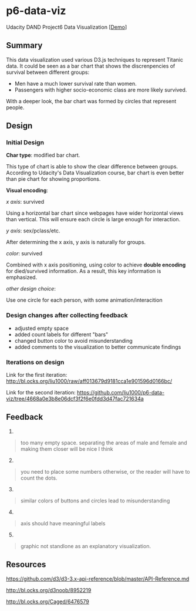 # p6-data-viz
Udacity DAND Project6 Data Visualization [[Demo](https://lyiqian.github.io/p6-data-viz/)]

## Summary
This data visualization used various D3.js techniques to represent Titanic 
data. It could be seen as a bar chart that shows the discrenpencies of survival
between different groups:
- Men have a much lower survival rate than women.
- Passengers with higher socio-economic class are more likely survived.

With a deeper look, the bar chart was formed by circles that represent people.

## Design
### Initial Design
**Char type**: modified bar chart. 

This type of chart is able to show the clear 
difference between groups. According to Udacity's Data Visualization course, 
bar chart is even better than pie chart for showing proportions.

**Visual encoding**:

*x axis*: survived

Using a horizontal bar chart since webpages have wider horizontal views than 
vertical. This will ensure each circle is large enough for interaction.

*y axis*: sex/pclass/etc.

After determining the x axis, y axis is naturally for groups.

*color*: survived

Combined with x axis positioning, using color to achieve **double encoding** for
died/survived information. As a result, this key information is emphasized.

*other design choice*:

Use one circle for each person, with some animation/interacition

### Design changes after collecting feedback
- adjusted empty space
- added count labels for different "bars"
- changed button color to avoid misunderstanding
- added comments to the visualization to better communicate findings


### Iterations on design
Link for the first iteration:
http://bl.ocks.org/liu1000/raw/aff013679d9181cca1e901596d0166bc/

Link for the second iteration:
https://github.com/liu1000/p6-data-viz/tree/4668a0e3b8e06dcf3f2f6e0fdd3d47fac721634a

## Feedback
1. 
> too many empty space.
> separating the areas of male and female and making them closer will be nice 
> I think 
2. 
> you need to place some numbers otherwise, or the reader will have to count 
> the dots.
3.
> similar colors of buttons and circles lead to misunderstanding
4.
> axis should have meaningful labels
5.
> graphic not standlone as an explanatory visualization.

## Resources

https://github.com/d3/d3-3.x-api-reference/blob/master/API-Reference.md

http://bl.ocks.org/d3noob/8952219

http://bl.ocks.org/Caged/6476579

